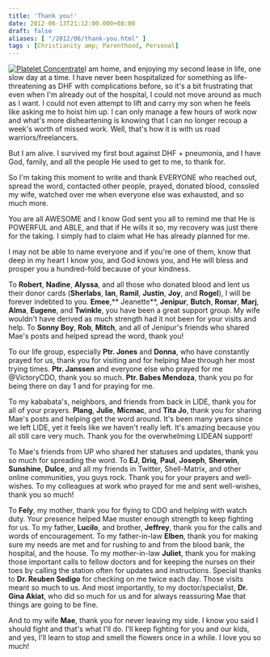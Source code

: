 ```yaml
---
title: 'Thank you!'
date: 2012-06-13T21:12:00.000+08:00
draft: false
aliases: [ "/2012/06/thank-you.html" ]
tags : [Christianity amp; Parenthood, Personal]
---
```


[![](http://jon.doblados.net/wp-content/uploads/2012/06/pltbag.jpg "Platelet Concentrate")](http://jon.doblados.net/christianity/thank-you/attachment/pltbag/)I am home, and enjoying my second lease in life, one slow day at a time. I have never been hospitalized for something as life-threatening as DHF with complications before, so it's a bit frustrating that even when I'm already out of the hospital, I could not move around as much as I want. I could not even attempt to lift and carry my son when he feels like asking me to hoist him up. I can only manage a few hours of work now and what's more disheartening is knowing that I can no longer recoup a week's worth of missed work. Well, that's how it is with us road warriors/freelancers.  
  
But I am alive. I survived my first bout against DHF + pneumonia, and I have God, family, and all the people He used to get to me, to thank for.  
  
So I'm taking this moment to write and thank EVERYONE who reached out, spread the word, contacted other people, prayed, donated blood, consoled my wife, watched over me when everyone else was exhausted, and so much more.  
  
You are all AWESOME and I know God sent you all to remind me that He is POWERFUL and ABLE, and that if He wills it so, my recovery was just there for the taking. I simply had to claim what He has already planned for me.  
  
I may not be able to name everyone and if you're one of them, know that deep in my heart I know you, and God knows you, and He will bless and prosper you a hundred-fold because of your kindness.  
  
To **Robert**, **Nadine**, **Alyssa**, and all those who donated blood and lent us their donor cards (**Sherlabs**, **Ian**, **Ramil**, **Justin**, **Joy**, and **Rogel**), I will be forever indebted to you. **Emee**,** Jeanette**, **Jenipur**, **Butch**, **Romar**, **Marj**, **Alma**, **Eugene**, and **Twinkle**, you have been a great support group. My wife wouldn't have derived as much strength had it not been for your visits and help. To **Sonny Boy**, **Rob**, **Mitch**, and all of Jenipur's friends who shared Mae's posts and helped spread the word, thank you!  
  
To our life group, especially **Ptr. Jones** and **Donna**, who have constantly prayed for us, thank you for visiting and for helping Mae through her most trying times. **Ptr. Janssen** and everyone else who prayed for me @VictoryCDO, thank you so much. **Ptr. Babes Mendoza**, thank you po for being there on day 1 and for praying for me.  
  
To my kababata's, neighbors, and friends from back in LIDE, thank you for all of your prayers. **Plang**, **Julie**, **Micmac**, and **Tita Jo**, thank you for sharing Mae's posts and helping get the word around. It's been many years since we left LIDE, yet it feels like we haven't really left. It's amazing because you all still care very much. Thank you for the overwhelming LIDEAN support!  
  
To Mae's friends from UP who shared her statuses and updates, thank you so much for spreading the word. To **EJ**, **Driq**, **Paul**, **Joseph**, **Sherwin**, **Sunshine**, **Dulce**, and all my friends in Twitter, Shell-Matrix, and other online communities, you guys rock. Thank you for your prayers and well-wishes. To my colleagues at work who prayed for me and sent well-wishes, thank you so much!  
  
To **Fely**, my mother, thank you for flying to CDO and helping with watch duty. Your presence helped Mae muster enough strength to keep fighting for us. To my father, **Lucilo**, and brother, **Jeffrey**, thank you for the calls and words of encouragement. To my father-in-law **Elben**, thank you for making sure my needs are met and for rushing to and from the blood bank, the hospital, and the house. To my mother-in-law **Juliet**, thank you for making those important calls to fellow doctors and for keeping the nurses on their toes by calling the station often for updates and instructions. Special thanks to **Dr. Reuben Sedigo** for checking on me twice each day. Those visits meant so much to us. And most importantly, to my doctor/specialist, **Dr. Gina Akiat**, who did so much for us and for always reassuring Mae that things are going to be fine.  
  
And to my wife **Mae**, thank you for never leaving my side. I know you said I should fight and that's what I'll do. I'll keep fighting for you and our kids, and yes, I'll learn to stop and smell the flowers once in a while. I love you so much!